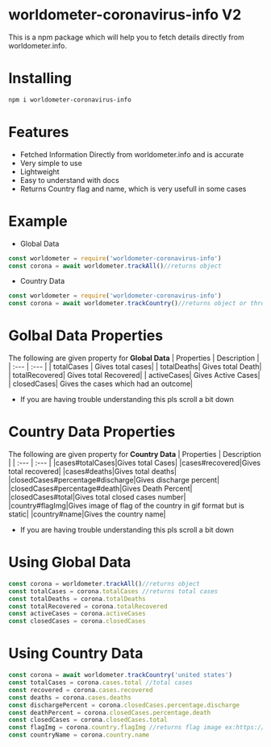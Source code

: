 # worldometer-coronavirus-info V2
This is a npm package which will help you to fetch details directly from worldometer.info.

# Installing
```bash
npm i worldometer-coronavirus-info
```
# Features
- Fetched Information Directly from worldometer.info and is accurate
- Very simple to use
- Lightweight
- Easy to understand with docs
- Returns Country flag and name, which is very usefull in some cases
# Example
- Global Data
```js
const worldometer = require('worldometer-coronavirus-info')
const corona = await worldometer.trackAll()//returns object
```
- Country Data
```js
const worldometer = require('worldometer-coronavirus-info')
const corona = await worldometer.trackCountry()//returns object or throw error if false country or no country was provided
 ```
# Golbal Data Properties
The following are given property for **Global Data**
| Properties | Description |
| :---   |  :---       |
| totalCases | Gives total cases|
| totalDeaths| Gives total Death|
| totalRecovered| Gives total Recovered|
| activeCases| Gives Active Cases|
| closedCases| Gives the cases which had an outcome|
- If you are having trouble understanding this pls scroll a bit down
# Country Data Properties
The following are given property for **Country Data**
| Properties | Description |
| :---  |  :---       |
|cases#totalCases|Gives total Cases|
|cases#recovered|Gives total recovered|
|cases#deaths|Gives total deaths|
|closedCases#percentage#discharge|Gives discharge percent|
|closedCases#percentage#death|Gives Death Percent|
|closedCases#total|Gives total closed cases number|
|country#flagImg|Gives image of flag of the country in gif format but is static|
|country#name|Gives the country name|
- If you are having trouble understanding this pls scroll a bit down
# Using Global Data
```js
const corona = worldometer.trackAll()//returns object
const totalCases = corona.totalCases //returns total cases
const totalDeaths = corona.totalDeaths
const totalRecovered = corona.totalRecovered
const activeCases = corona.activeCases
const closedCases = corona.closedCases
```
# Using Country Data
```js
const corona = await worldometer.trackCountry('united states')
const totalCases = corona.cases.total //total cases
const recovered = corona.cases.recovered
const deaths = corona.cases.deaths
const dischargePercent = corona.closedCases.percentage.discharge
const deathPercent = corona.closedCases.percentage.death
const closedCases = corona.closedCases.total
const flagImg = corona.country.flagImg //returns flag image ex:https://www.worldometers.info/img/flags/small/tn_us-flag.gif
const countryName = corona.country.name
```
